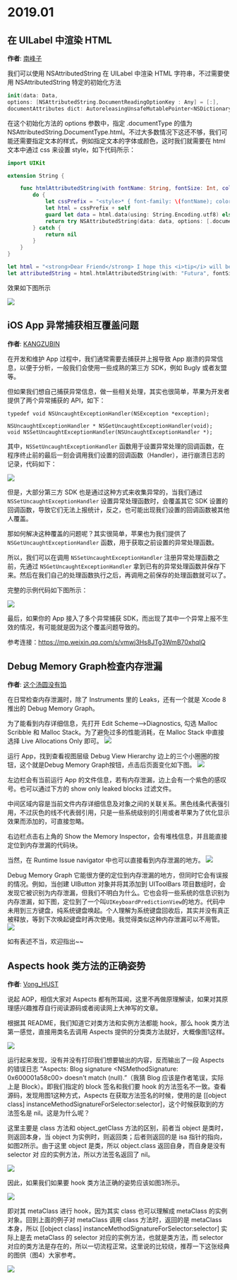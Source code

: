 # 2019.01
在 UILabel 中渲染 HTML
--------
**作者**: [南峰子](https://weibo.com/3321824014)

我们可以使用 NSAttributedString 在 UILabel 中渲染 HTML 字符串，不过需要使用 NSAttributedString 特定的初始化方法

```swift
init(data: Data, 
options: [NSAttributedString.DocumentReadingOptionKey : Any] = [:], 
documentAttributes dict: AutoreleasingUnsafeMutablePointer<NSDictionary?>?) throws
```

在这个初始化方法的 options 参数中，指定 .documentType 的值为 NSAttributedString.DocumentType.html。不过大多数情况下这还不够，我们可能还需要指定文本的样式，例如指定文本的字体或颜色，这时我们就需要在 html 文本中通过 css 来设置 style，如下代码所示：

```swift
import UIKit

extension String {

    func htmlAttributedString(with fontName: String, fontSize: Int, colorHex: String) -> NSAttributedString? {
        do {
            let cssPrefix = "<style>* { font-family: \(fontName); color: #\(colorHex); font-size: \(fontSize); }</style>"
            let html = cssPrefix + self
            guard let data = html.data(using: String.Encoding.utf8) else {  return nil }
            return try NSAttributedString(data: data, options: [.documentType: NSAttributedString.DocumentType.html, .characterEncoding: String.Encoding.utf8.rawValue], documentAttributes: nil)
        } catch {
            return nil
        }
    }
}

let html = "<strong>Dear Friend</strong> I hope this <i>tip</i> will be useful for <b>you</b>."
let attributedString = html.htmlAttributedString(with: "Futura", fontSize: 14, colorHex: "ff0000")
```

效果如下图所示

![](https://github.com/awesome-tips/iOS-Tips/blob/master/images/2019/01/3-1.png)



iOS App 异常捕获相互覆盖问题
--------
**作者**: [KANGZUBIN](https://weibo.com/kangzubin)

在开发和维护 App 过程中，我们通常需要去捕获并上报导致 App 崩溃的异常信息，以便于分析，一般我们会使用一些成熟的第三方 SDK，例如 Bugly 或者友盟等。

但如果我们想自己捕获异常信息，做一些相关处理，其实也很简单，苹果为开发者提供了两个异常捕获的 API，如下：

```objc
typedef void NSUncaughtExceptionHandler(NSException *exception);

NSUncaughtExceptionHandler * NSGetUncaughtExceptionHandler(void);
void NSSetUncaughtExceptionHandler(NSUncaughtExceptionHandler *);
```

其中，`NSSetUncaughtExceptionHandler` 函数用于设置异常处理的回调函数，在程序终止前的最后一刻会调用我们设置的回调函数（Handler），进行崩溃日志的记录，代码如下：

![](https://github.com/awesome-tips/iOS-Tips/blob/master/images/2019/01/1-1.jpg)

但是，大部分第三方 SDK 也是通过这种方式来收集异常的，当我们通过 `NSSetUncaughtExceptionHandler` 设置异常处理函数时，会覆盖其它 SDK 设置的回调函数，导致它们无法上报统计，反之，也可能出现我们设置的回调函数被其他人覆盖。

那如何解决这种覆盖的问题呢？其实很简单，苹果也为我们提供了 `NSGetUncaughtExceptionHandler` 函数，用于获取之前设置的异常处理函数。

所以，我们可以在调用 `NSSetUncaughtExceptionHandler` 注册异常处理函数之前，先通过 `NSGetUncaughtExceptionHandler` 拿到已有的异常处理函数并保存下来。然后在我们自己的处理函数执行之后，再调用之前保存的处理函数就可以了。 

完整的示例代码如下图所示：

![](https://github.com/awesome-tips/iOS-Tips/blob/master/images/2019/01/1-2.jpg)

最后，如果你的 App 接入了多个异常捕获 SDK，而出现了其中一个异常上报不生效的情况，有可能就是因为这个覆盖问题导致的。

参考连接：https://mp.weixin.qq.com/s/vmwj3Hs8JTg3WmB70xhqIQ


Debug Memory Graph检查内存泄漏
-------
**作者**: [这个汤圆没有馅](https://weibo.com/u/6603469503)


在日常检查内存泄漏时，除了 Instruments 里的 Leaks，还有一个就是 Xcode 8推出的 Debug Memory Graph。

为了能看到内存详细信息，先打开 Edit Scheme-->Diagnostics, 勾选 Malloc Scribble 和 Malloc Stack。为了避免过多的性能消耗，在 Malloc Stack 中直接选择 Live Allocations Only 即可。
![](https://github.com/awesome-tips/iOS-Tips/blob/master/images/2019/01/2-1.jpeg)

运行 App，找到查看视图层级 Debug View Hierarchy 边上的三个小圈圈的按钮，这个就是Debug Memory Graph按钮，点击后页面变化如下图。
![](https://github.com/awesome-tips/iOS-Tips/blob/master/images/2019/01/2-2.jpeg)

左边栏会有当前运行 App 的文件信息，若有内存泄漏，边上会有一个紫色的感叹号。也可以通过下方的 show only leaked blocks 过滤文件。

中间区域内容是当前文件内存详细信息及对象之间的关联关系。黑色线条代表强引用，不过灰色的线不代表弱引用，只是一些系统级别的引用或者苹果为了优化显示效果而添加的，可直接忽略。

右边栏点击右上角的 Show the Memory Inspector，会有堆栈信息，并且能直接定位到内存泄漏的代码块。

当然，在 Runtime Issue navigator 中也可以直接看到内存泄漏的地方。
![](https://github.com/awesome-tips/iOS-Tips/blob/master/images/2019/01/2-3.jpeg)

Debug Memory Graph  它能很方便的定位到内存泄漏的地方，但同时它会有误报的情况。例如，当创建 UIButton 对象并将其添加到 UIToolBars 项目数组时，会发现它被识别为内存泄漏，但我们不明白为什么。它也会将一些系统的信息识别为内存泄漏，如下图，定位到了一个叫`UIKeyboardPredictionView`的地方。代码中未用到三方键盘，纯系统键盘唤起。个人理解为系统键盘回收后，其实并没有真正被释放，等到下次唤起键盘时再次使用。我觉得类似这种内存泄漏可以不用管。
![](https://github.com/awesome-tips/iOS-Tips/blob/master/images/2019/01/2-4.jpeg)

如有表述不当，欢迎指出~~


Aspects hook 类方法的正确姿势 
--------
**作者**: [Vong_HUST](https://weibo.com/VongLo)

说起 AOP，相信大家对 Aspects 都有所耳闻，这里不再做原理解读，如果对其原理感兴趣推荐自行阅读源码或者阅读网上大神写的文章。

根据其 README，我们知道它对类方法和实例方法都能 hook，那么 hook 类方法第一感觉，直接用类名去调用 Aspects 提供的分类类方法就好，大概像图1这样。

![](https://github.com/awesome-tips/iOS-Tips/blob/master/images/2019/01/4-1.png)

运行起来发现，没有并没有打印我们想要输出的内容，反而输出了一段 Aspects 的错误日志 “Aspects: Blog signature <NSMethodSignature: 0x600001a58c00> doesn't match (null).”（我猜 Blog 应该是作者笔误，实际上是 Block）。即我们指定的 block 签名和我们要 hook 的方法签名不一致。查看源码，发现用图1这种方式，Aspects 在获取方法签名的时候，使用的是 [[object class] instanceMethodSignatureForSelector:selector]，这个时候获取到的方法签名是 nil。这是为什么呢？

这里主要是 class 方法和 object_getClass 方法的区别，前者当 object 是类时，则返回本身，当 object 为实例时，则返回类；后者则返回的是 isa 指针的指向，如图2所示。由于这里 object 是类，所以 object.class 返回自身，而自身是没有 selector 对
应的实例方法，所以方法签名返回了 nil。

![](https://github.com/awesome-tips/iOS-Tips/blob/master/images/2019/01/4-2.png)

因此，如果我们如果要 hook 类方法正确的姿势应该如图3所示。

![](https://github.com/awesome-tips/iOS-Tips/blob/master/images/2019/01/4-3.png)

即对其 metaClass 进行 hook，因为其实 class 也可以理解成 metaClass 的实例对象。回到上面的例子对 metaClass 调用 class 方法时，返回的是 metaClass 本身，所以 [[object class] instanceMethodSignatureForSelector:selector] 实际上是去 metaClass 的 selector 对应的实例方法，也就是类方法，而 selector 对应的类方法是存在的，所以一切流程正常。这里说的比较绕，推荐一下这张经典的图供（图4）大家参考。

![](https://github.com/awesome-tips/iOS-Tips/blob/master/images/2019/01/4-4.png)



